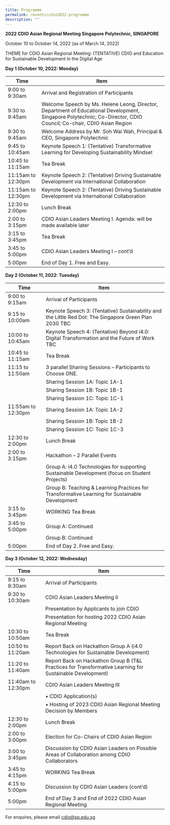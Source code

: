 ```yaml
---
title: Programme
permalink: /events/cdio2022-programme
description: ""
---
```

**2022 CDIO Asian Regional Meeting 
Singapore Polytechnic, SINGAPORE**

October 10 to October 14, 2022 (as of March 14, 2022)
	
THEME for CDIO Asian Regional Meeting:  (TENTATIVE)
CDIO and Education for Sustainable Development in the Digital Age

**Day 1 (October 10, 2022: Monday)**



| Time | Item |
| -------- | -------- |
| 9:00 to 9:30am     | Arrival and Registration of Participants    |
| 9:30 to 9:45am     | Welcome Speech by Ms. Helene Leong, Director, Department of Educational Development, Singapore Polytechnic; Co-Director, CDIO Council; Co-chair, CDIO Asian Region  |
| 9:30 to 9:45am     | Welcome Address by Mr. Soh Wai Wah, Principal & CEO, Singapore Polytechnic |
| 9:45 to 10:45am     | Keynote Speech 1: (Tentative) Transformative Learning for Developing Sustainability Mindset |
| 10:45 to 11:15am     | Tea Break |
| 11:15am to 12:30pm     | Keynote Speech 2: (Tentative) Driving Sustainable Development via International Collaboration |
| 11:15am to 12:30pm     | Keynote Speech 2: (Tentative) Driving Sustainable Development via International Collaboration |
| 12:30 to 2:00pm     | Lunch Break |
| 2:00 to 3:15pm     | CDIO Asian Leaders Meeting I. Agenda: will be made available later |
| 3:15 to 3:45pm     | Tea Break |
| 3:45 to 5:00pm     | CDIO Asian Leaders Meeting I – cont’d |
| 5:00pm     | End of Day 1. Free and Easy. |

**Day 2 (October 11, 2022: Tuesday)**

| Time | Item |
| -------- | -------- |
| 9:00 to 9:15am     | Arrival of Participants    |
| 9:15 to 10:00am     | Keynote Speech 3:  (Tentative) Sustainability and the Little Red Dot:  The Singapore Green Plan 2030 TBC    |
| 10:00 to 10:45am     | Keynote Speech 4:  (Tentative) Beyond i4.0: Digital Transformation and the Future of Work TBC    |
| 10:45 to 11:15am     | Tea Break |
| 11:15 to 11:50am     | 3 parallel Sharing Sessions – Participants to Choose ONE.  |
|      | Sharing Session 1A: Topic 1A-1  |
|      | Sharing Session 1B: Topic 1B-1  |
|      | Sharing Session 1C: Topic 1C-1  |
| 11:55am to 12:30pm     | Sharing Session 1A: Topic 1A-2   |
|      | Sharing Session 1B: Topic 1B-2  |
|      | Sharing Session 1C: Topic 1C-3  |
| 12:30 to 2:00pm     | Lunch Break |
| 2:00 to 3:15pm     | Hackathon – 2 Parallel Events |
|      | Group A: i4.0 Technologies for supporting Sustainable Development (focus on Student Projects) |
|      | Group B: Teaching & Learning Practices for Transformative Learning for Sustainable Development |
| 3:15 to 3:45pm     | WORKING Tea Break |
| 3:45 to 5:00pm     | Group A: Continued |
|      | Group B: Continued |
| 5:00pm     | End of Day 2. Free and Easy. |

**Day 3 (October 12, 2022: Wednesday)**

| Time | Item |
| -------- | -------- |
| 9:15 to 9:30am     | Arrival of Participants    |
| 9:30 to 10:30am     | CDIO Asian Leaders Meeting II    |
|      | Presentation by Applicants to join CDIO   |
|      | Presentation for hosting 2022 CDIO Asian Regional Meeting |
| 10:30 to 10:50am     | Tea Break |
| 10:50 to 11:20am     | Report Back on Hackathon Group A (i4.0 Technologies for Sustainable Development) |
| 11:20 to 11:40am     | Report Back on Hackathon Group B (T&L Practices for Transformative Learning for Sustainable Development) |
| 11:40am to 12:30pm     | CDIO Asian Leaders Meeting III    |
|      | •	CDIO Application(s)    |
|      | •	Hosting of 2023 CDIO Asian Regional Meeting Decision by Members   |
| 12:30 to 2:00pm     | Lunch Break |
| 2:00 to 3:00pm     | Election for Co-Chairs of CDIO Asian Region |
| 3:00 to 3:45pm     | Discussion by CDIO Asian Leaders on Possible Areas of Collaboration among CDIO Collaborators  |
| 3:45 to 4:15pm     | WORKING Tea Break |
| 4:15 to 5:00pm     | Discussion by CDIO Asian Leaders (cont’d) |
| 5:00pm     | End of Day 3 and End of 2022 CDIO Asian Regional Meeting |





For enquires, please email cdio@sp.edu.sg